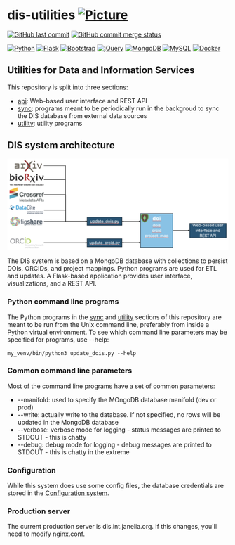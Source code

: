 # dis-utilities [![Picture](https://raw.github.com/janelia-flyem/janelia-flyem.github.com/master/images/HHMI_Janelia_Color_Alternate_180x40.png)](http://www.janelia.org)

[![GitHub last commit](https://img.shields.io/github/last-commit/JaneliaSciComp/dis-utilities.svg)](https://github.com/JaneliaSciComp/dis-utilities)
[![GitHub commit merge status](https://img.shields.io/github/commit-status/badges/shields/master/5d4ab86b1b5ddfb3c4a70a70bd19932c52603b8c.svg)](https://github.com/JaneliaSciComp/dis-utilities)

[![Python](https://img.shields.io/badge/Python-FFD43B?style=for-the-badge&logo=python&logoColor=blue)](https://www.python.org/)
[![Flask](https://img.shields.io/badge/Flask-000000?style=for-the-badge&logo=flask&logoColor=white)](https://flask.palletsprojects.com/)
[![Bootstrap](https://img.shields.io/badge/Bootstrap-563D7C?style=for-the-badge&logo=bootstrap&logoColor=white)](https://getbootstrap.com/)
[![jQuery](https://img.shields.io/badge/jQuery-0769AD?style=for-the-badge&logo=jquery&logoColor=white)](https://jquery.com/)
[![MongoDB](https://img.shields.io/badge/MongoDB-4EA94B?style=for-the-badge&logo=mongodb&logoColor=white)](https://www.mongodb.com/)
[![MySQL](https://img.shields.io/badge/MySQL-73618F?style=for-the-badge&logo=mysql&logoColor=white)](https://www.mysql.com/)
[![Docker](https://img.shields.io/badge/Docker-2CA5E0?style=for-the-badge&logo=docker&logoColor=white)](https://www.docker.com/)

## Utilities for Data and Information Services

This repository is split into three sections:

- [api](api/README.md): Web-based user interface and REST API
- [sync](sync/README.md): programs meant to be periodically run in the backgroud to sync the DIS database from external data sources
- [utility](utility/README.md): utility programs

## DIS system architecture
![DIS system architecture](DIS_architecture.png?raw=true "DIS system architecture")

The DIS system is based on a MongoDB database with collections to persist DOIs, ORCIDs, and project mappings. Python programs are used for ETL and updates. A Flask-based application provides user interface, visualizations, and a REST API.

### Python command line programs
The Python programs in the [sync](sync/README.md) and [utility](utility/README.md) sections of this repository are meant to be run from the Unix command line, preferably from inside a Python virtual environment. To see which command line parameters may be specified for programs, use --help:

    my_venv/bin/python3 update_dois.py --help

### Common command line parameters
Most of the command line programs have a set of common parameters:

- --manifold: used to specify the MOngoDB database manifold (dev or prod)
- --write: actually write to the database. If not specified, no rows will be updated in the MongoDB database
- --verbose: verbose mode for logging - status messages are printed to STDOUT - this is chatty
- --debug: debug mode for logging - debug messages are printed to STDOUT - this is chatty in the extreme

### Configuration
While this system does use some config files, the database credentials are stored in the <a href='https://github.com/JaneliaSciComp/configurator' _taregt='blank'>Configuration system</a>.

### Production server
The current production server is dis.int.janelia.org. If this changes, you'll need to modify nginx.conf.
